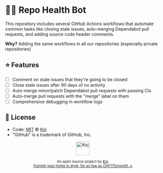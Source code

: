 # 🧑‍⚕️ Repo Health Bot

This repository includes several GitHub Actions workflows that automate common tasks like closing stale issues, auto-merging Dependabot pull requests, and adding source code header comments.

**Why?** Adding the same workflows in all our repositories (especially private repositories)

## ⭐️ Features

- [ ] Comment on stale issues that they're going to be closed
- [ ] Close stale issues after 90 days of no activity
- [ ] Auto-merge minor/patch Dependabot pull requests with passing CIs
- [ ] Auto-merge pull requests with the "merge" label on them
- [ ] Comprehensive debugging in workflow logs

## 📄 License

- Code: [MIT](./LICENSE) © [Koj](https://koj.co)
- "GitHub" is a trademark of GitHub, Inc.

<p align="center">
  <a href="https://koj.co">
    <img width="44" alt="Koj" src="https://kojcdn.com/v1598284251/website-v2/koj-github-footer_m089ze.svg">
  </a>
</p>
<p align="center">
  <sub>An open source project by <a href="https://koj.co">Koj</a>. <br> <a href="https://koj.co">Furnish your home in style, for as low as CHF175/month →</a></sub>
</p>
